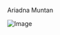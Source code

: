 Ariadna Muntan

![Image](https://github.com/user-attachments/assets/0c5d1666-8fc8-4088-9828-46c98c89bcd6)
